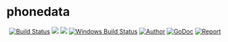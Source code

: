 # phonedata

<p style="text-align: center">
    <a href="https://travis-ci.org/dingdayu/phonedata"><img src="https://travis-ci.org/dingdayu/phonedata.svg?branch=master" alt="Build Status"></a>
    <a href="https://codeclimate.com/github/dingdayu/phonedata/maintainability"><img src="https://api.codeclimate.com/v1/badges/b9a238d60b2cb676d8ea/maintainability" /></a>
    <a href="https://codeclimate.com/github/dingdayu/phonedata/test_coverage"><img src="https://api.codeclimate.com/v1/badges/b9a238d60b2cb676d8ea/test_coverage" /></a>
    <a href="https://ci.appveyor.com/project/dingdayu/phonedata"><img src="https://ci.appveyor.com/api/projects/status/github/dingdayu/phonedata?svg=true&branch=master&passingText=Windows%20-%20OK&failingText=Windows%20-%20failed&pendingText=Windows%20-%20pending" alt="Windows Build Status"></a>
    <a href="https://blog.dingxiaoyu.com"><img src="https://img.shields.io/badge/author-@dingdayu-blue.svg?style=flat" alt="Author"></a>
    <a href="https://godoc.org/github.com/dingdayu/phonedata"><img src="https://godoc.org/github.com/dingdayu/phonedata?status.svg" alt="GoDoc"></a>
    <a href="https://goreportcard.com/report/github.com/dingdayu/phonedata"><img src="https://goreportcard.com/badge/github.com/dingdayu/phonedata" alt="Report"></a>
</p>
